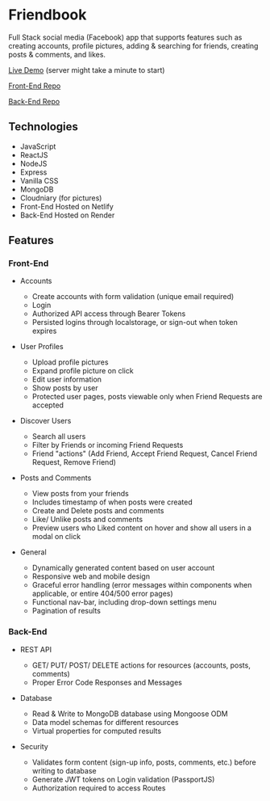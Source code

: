 # Friendbook

Full Stack social media (Facebook) app that supports features such as creating accounts, profile pictures, adding & searching for friends, creating posts & comments, and likes.

[Live Demo](https://thefriendbook.netlify.app) (server might take a minute to start)

[Front-End Repo](https://github.com/saidwrick/friendbook)

[Back-End Repo](https://github.com/saidwrick/friendbook-back-end)

## Technologies
- JavaScript
- ReactJS
- NodeJS
- Express
- Vanilla CSS
- MongoDB
- Cloudniary (for pictures)
- Front-End Hosted on Netlify
- Back-End Hosted on Render

## Features
### Front-End

- Accounts
  - Create accounts with form validation (unique email required)
  - Login 
  - Authorized API access through Bearer Tokens
  - Persisted logins through localstorage, or sign-out when token expires

- User Profiles
  - Upload profile pictures
  - Expand profile picture on click
  - Edit user information
  - Show posts by user
  - Protected user pages, posts viewable only when Friend Requests are accepted
  
- Discover Users
  - Search all users
  - Filter by Friends or incoming Friend Requests
  - Friend "actions" (Add Friend, Accept Friend Request, Cancel Friend Request, Remove Friend)

- Posts and Comments
  - View posts from your friends 
  - Includes timestamp of when posts were created
  - Create and Delete posts and comments
  - Like/ Unlike posts and comments
  - Preview users who Liked content on hover and show all users in a modal on click 
  
- General
  - Dynamically generated content based on user account
  - Responsive web and mobile design
  - Graceful error handling (error messages within components when applicable, or entire 404/500 error pages)
  - Functional nav-bar, including drop-down settings menu
  - Pagination of results
  
### Back-End

- REST API
  - GET/ PUT/ POST/ DELETE actions for resources (accounts, posts, comments)
  - Proper Error Code Responses and Messages

- Database
  - Read & Write to MongoDB database using Mongoose ODM
  - Data model schemas for different resources
  - Virtual properties for computed results
 
- Security
  - Validates form content (sign-up info, posts, comments, etc.) before writing to database
  - Generate JWT tokens on Login validation (PassportJS)
  - Authorization required to access Routes
